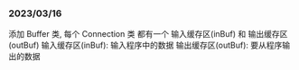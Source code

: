 ### 2023/03/16
添加 Buffer 类, 每个 Connection 类 都有一个 输入缓存区(inBuf) 和 输出缓存区(outBuf)
输入缓存区(inBuf): 输入程序中的数据
输出缓存区(outBuf): 要从程序输出的数据